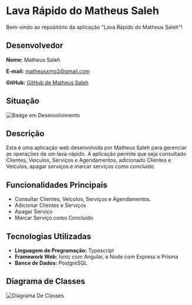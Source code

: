 # Lava Rápido do Matheus Saleh

Bem-vindo ao repositório da aplicação "Lava Rápido do Matheus Saleh"!

## Desenvolvedor

**Nome:** Matheus Saleh

**E-mail:** matheusxmg2@gmail.com

**GitHub:** [GitHub de Matheus Saleh](https://github.com/MatheusSaleh)

## Situação

![Badge em Desenvolvimento](http://img.shields.io/static/v1?label=STATUS&message=EM%20DESENVOLVIMENTO&color=GREEN&style=for-the-badge)

## Descrição

Esta é uma aplicação web desenvolvida por Matheus Saleh para gerenciar as operações de um lava-rápido. A aplicação permite que seja consultado Clientes, Veiculos, Serviços e Agendamentos, adicionado Clientes e Veiculos, apagar serviços e marcar serviços como concluído.

## Funcionalidades Principais

- Consultar Clientes, Veículos, Serviços e Agendamentos.
- Adicionar Clientes e Serviços
- Apagar Serviço
- Marcar Serviço como Concluído

## Tecnologias Utilizadas

- **Linguagem de Programação:** Typescript 
- **Framework Web:** Ionic com Angular, e Node com Express e Prisma
- **Banco de Dados:** PostgreSQL


## Diagrama de Classes

![Diagrama De Classes](https://i.imgur.com/UsdnOs3.png)